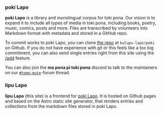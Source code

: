 ### poki Lapo
**poki Lapo** is a library and monolingual corpus for toki pona. Our vision is to expand it to include all types of media in toki pona, including books, poetry, music, comics, posts and more. Files are transcribed by volunteers into Markdown format with metadata and stored in a GitHub repo.  
  
To commit works to poki Lapo, you can clone [the repo](https://github.com/kulupu-lapo/poki) at `kulupu-lapo/poki` on Github. If you do not have experience with git or this feels like a too big commitment, you can also send single entries right from this site using the [/add](./add) feature.  
  
You can also join the **ma pona pi toki pona** discord to talk to the maintainers on our [`#tomo-mute`](https://discord.com/channels/301377942062366741/1252224729977327647)-forum thread.

### lipu Lapo
**lipu Lapo** (this site) is a frontend for [poki Lapo](#poki-lapo). It is hosted on Github pages and based on the Astro static site generator, that renders entries and collections from the markdown files stored in poki Lapo.
